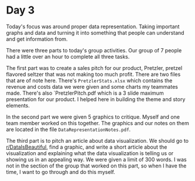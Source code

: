 # Day 3

Today's focus was around proper data representation. Taking important graphs 
and data and turning it into something that people can understand and get
information from.

There were three parts to today's group activities. Our group of 7 people had a
little over an hour to complete all three tasks.

The first part was to create a sales pitch for our product, Pretzler, pretzel
flavored seltzer that was not making too much profit. There are two files that
are of note here. There's `PretzlerStats.xlsx` which contains the revenue and 
costs data we were given and some charts my teammates made. There's also
`PretzlerPitch.pdf which is a 3 slide maximum presentation for our product. I
helped here in building the theme and story elements.

In the second part we were given 5 graphics to critique. Myself and one team
member worked on this together. The graphics and our notes on them are located
in the file `DataRepresentationNotes.pdf`.

The third part is to pitch an article about data visualization. We should go to
[r/DataIsBeautiful](https://www.reddit.com/r/dataisbeautiful/), find a graphic,
and write a short article about the visualization and explaining what the data 
visualization is telling us or showing us in an appealing way. We were given a
limit of 300 words. I was not in the section of the group that worked on this
part, so when I have the time, I want to go through and do this myself.
